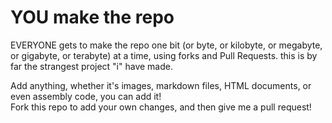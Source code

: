 # YOU make the repo

EVERYONE gets to make the repo one bit (or byte, or kilobyte, or megabyte, or gigabyte, or terabyte) at a time, using forks and Pull Requests. this is by far the strangest project "i" have made. <br>

Add anything, whether it's images, markdown files, HTML documents, or even assembly code, you can add it! <br>
Fork this repo to add your own changes, and then give me a pull request!
